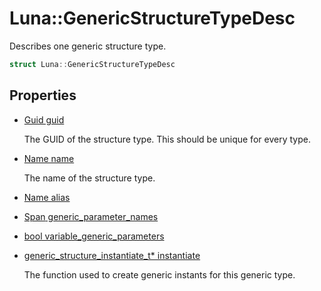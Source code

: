 # Luna::GenericStructureTypeDesc
Describes one generic structure type. 

```c++
struct Luna::GenericStructureTypeDesc
```

## Properties
* [Guid guid](struct_luna_1_1_generic_structure_type_desc_1a0c8f65c9d3118ff62b1d40950e5154f8.md)

    The GUID of the structure type. This should be unique for every type. 

* [Name name](struct_luna_1_1_generic_structure_type_desc_1a7082db574ba2d2d69ccafb060398b7d8.md)

    The name of the structure type. 

* [Name alias](struct_luna_1_1_generic_structure_type_desc_1aab3519e6b2915ade2b650f777b994121.md)
* [Span<const Name> generic_parameter_names](struct_luna_1_1_generic_structure_type_desc_1a4fe38c70c80a420b798584bc3c75063c.md)
* [bool variable_generic_parameters](struct_luna_1_1_generic_structure_type_desc_1af6d3f22f30f3fda40c0f41afa1058614.md)
* [generic_structure_instantiate_t* instantiate](struct_luna_1_1_generic_structure_type_desc_1a5b11fda769284800e8a89d90d9873035.md)

    The function used to create generic instants for this generic type. 

